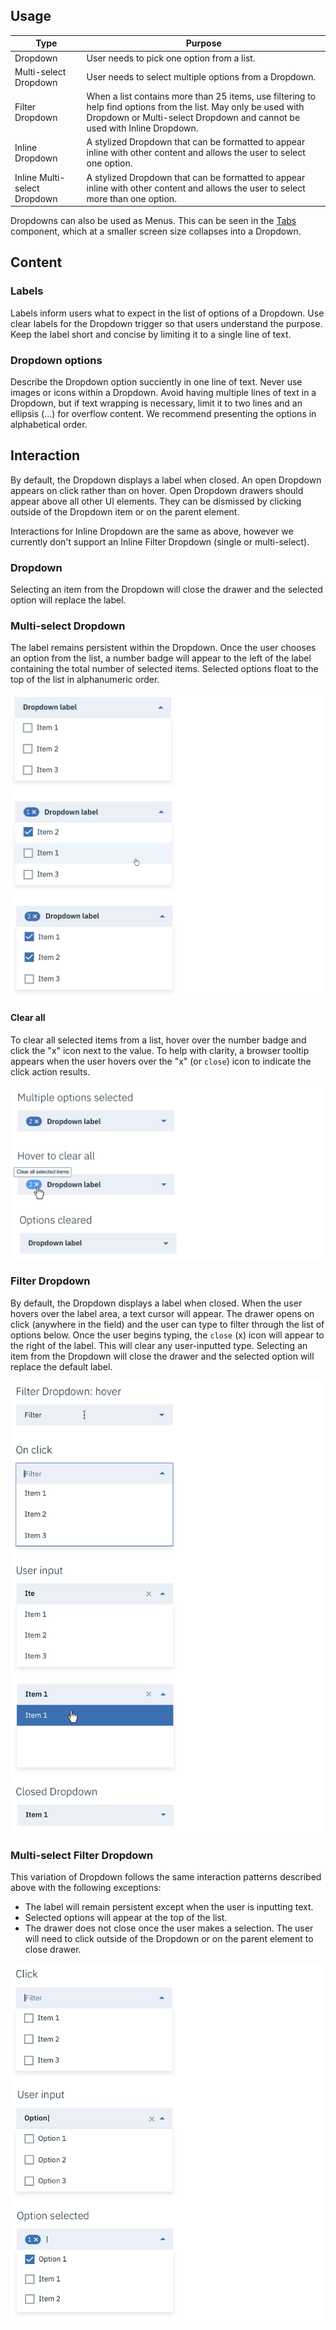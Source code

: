 ## Usage
| Type        | Purpose                                        |
|-------------|------------------------------------------------|
| Dropdown    | User needs to pick one option from a list.  |
| Multi-select Dropdown | User needs to select multiple options from a Dropdown.  |
| Filter Dropdown | When a list contains more than 25 items, use filtering to help find options from the list. May only be used with Dropdown or Multi-select Dropdown and cannot  be used with Inline Dropdown.       |
| Inline Dropdown | A stylized Dropdown that can be formatted to appear inline with other content and allows the user to select one option.  |  
| Inline Multi-select Dropdown | A stylized Dropdown that can be formatted to appear inline with other content and allows the user to select more than one option.  |     

Dropdowns can also be used as Menus. This can be seen in the [Tabs](/components/tabs) component, which at a smaller screen size collapses into a Dropdown.

## Content
### Labels
Labels inform users what to expect in the list of options of a Dropdown. Use clear labels for the Dropdown trigger so that users understand the purpose. Keep the label short and concise by limiting it to a single line of text.

### Dropdown options
Describe the Dropdown option succiently in one line of text. Never use images or icons within a Dropdown. Avoid having multiple lines of text in a Dropdown, but if text wrapping is necessary, limit it to two lines and an ellipsis (...) for overflow content. We recommend presenting the options in alphabetical order.

## Interaction
By default, the Dropdown displays a label when closed. An open Dropdown appears on click rather than on hover. Open Dropdown drawers should appear above all other UI elements. They can be dismissed by clicking outside of the Dropdown item or on the parent element.

Interactions for Inline Dropdown are the same as above, however we currently don't support an Inline Filter Dropdown (single or multi-select).

### Dropdown
Selecting an item from the Dropdown will close the drawer and the selected option will replace the label.

### Multi-select Dropdown
The label remains persistent within the Dropdown. Once the user chooses an option from the list, a number badge will appear to the left of the label containing the total number of selected items. Selected options float to the top of the list in alphanumeric order.

![multiselect dropdown](images/dropdown-usage-1.png)


#### Clear all
To clear all selected items from a list, hover over the number badge and click the "x" icon next to the value. To help with clarity, a browser tooltip appears when the user hovers over the "x" (or `close`) icon to indicate the click action results.

![clear all on multiselect dropdown](images/dropdown-usage-2.png)

### Filter Dropdown
By default, the Dropdown displays a label when closed. When the user hovers over the label area, a text cursor will appear. The drawer opens on click (anywhere in the field) and the user can type to filter through the list of options below. Once the user begins typing, the `close` (x) icon will appear to the right of the label. This will clear any user-inputted type. Selecting an item from the Dropdown will close the drawer and the selected option will replace the default label.

![filter dropdown interactions](images/dropdown-usage-3.png)

### Multi-select Filter Dropdown
This variation of Dropdown follows the same interaction patterns described above with the following exceptions:

* The label will remain persistent except when the user is inputting text.
* Selected options will appear at the top of the list.
* The drawer does not close once the user makes a selection. The user will need to click outside of the Dropdown or on the parent element to close drawer.

![multiselect filter dropdown interactions](images/dropdown-usage-4.png)
